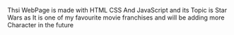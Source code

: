 Thsi WebPage is made with HTML CSS And JavaScript and its Topic is Star Wars as It is one of my favourite movie franchises and will be adding more Character in the future
